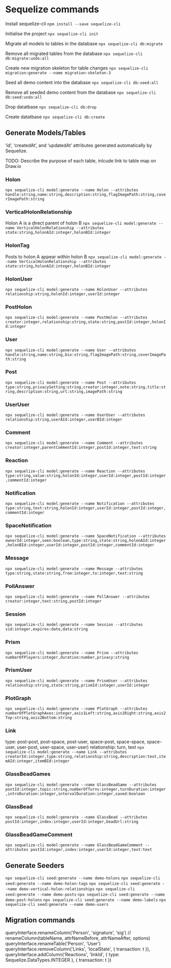 # Sequelize commands
Install sequelize-cli
`npm install --save sequelize-cli`

Initialise the project
`npx sequelize-cli init`

Migrate all models to tables in the database
`npx sequelize-cli db:migrate`

Remove all migrated tables from the database
`npx sequelize-cli db:migrate:undo:all`

Create new migration skeleton for table changes
`npx sequelize-cli migration:generate --name migration-skeleton-3`

Seed all demo content into the database
`npx sequelize-cli db:seed:all`

Remove all seeded demo content from the database
`npx sequelize-cli db:seed:undo:all`

Drop datatbase
`npx sequelize-cli db:drop`

Create datatbase
`npx sequelize-cli db:create`

## Generate Models/Tables
‘id’, ‘createdAt’, and ‘updatedAt’ attributes generated automatically by Sequelize.

TODO: Describe the purpose of each table, inlcude link to table map on Draw.io

### Holon
`npx sequelize-cli model:generate --name Holon --attributes handle:string,name:string,description:string,flagImagePath:string,coverImagePath:string`

### VerticalHolonRelationship
Holon A is a direct parent of holon B
`npx sequelize-cli model:generate --name VerticalHolonRelationship --attributes state:string,holonAId:integer,holonBId:integer`

### HolonTag
Posts to holon A appear within holon B
`npx sequelize-cli model:generate --name VerticalHolonRelationship --attributes state:string,holonAId:integer,holonBId:integer`

### HolonUser
`npx sequelize-cli model:generate --name HolonUser --attributes relationship:string,holonId:integer,userId:integer`

### PostHolon
`npx sequelize-cli model:generate --name PostHolon --attributes creator:integer,relationship:string,state:string,postId:integer,holonId:integer`

### User
`npx sequelize-cli model:generate --name User --attributes handle:string,name:string,bio:string,flagImagePath:string,coverImagePath:string`

### Post
`npx sequelize-cli model:generate --name Post --attributes type:string,privacySetting:string,creator:integer,note:string,title:string,description:string,url:string,imagePath:string`

### UserUser
`npx sequelize-cli model:generate --name UserUser --attributes relationship:string,userAId:integer,userBId:integer`

### Comment
`npx sequelize-cli model:generate --name Comment --attributes creator:integer,parentCommentId:integer,postId:integer,text:string`

### Reaction
`npx sequelize-cli model:generate --name Reaction --attributes type:string,value:string,holonId:integer,userId:integer,postId:integer,commentId:integer`

### Notification
`npx sequelize-cli model:generate --name Notification --attributes type:string,text:string,holonId:integer,userId:integer,postId:integer,commentId:integer`

### SpaceNotification
`npx sequelize-cli model:generate --name SpaceNotification --attributes ownerId:integer,seen:boolean,type:string,state:string,holonAId:integer,holonBId:integer,userId:integer,postId:integer,commentId:integer`

### Message
`npx sequelize-cli model:generate --name Message --attributes type:string,state:string,from:integer,to:integer,text:string`

### PollAnswer
`npx sequelize-cli model:generate --name PollAnswer --attributes creator:integer,text:string,postId:integer`

### Session
`npx sequelize-cli model:generate --name Session --attributes sid:integer,expires:date,data:string`

### Prism
`npx sequelize-cli model:generate --name Prism --attributes numberOfPlayers:integer,duration:number,privacy:string`

### PrismUser
`npx sequelize-cli model:generate --name PrismUser --attributes relationship:string,state:string,prismId:integer,userId:integer`

### PlotGraph
`npx sequelize-cli model:generate --name PlotGraph --attributes numberOfPlotGraphAxes:integer,axis1Left:string,axis1Right:string,axis2Top:string,axis2Bottom:string`

### Link
type: post-post, post-space, post-user, space-post, space-space, space-user, user-post, user-space, user-user)
relationship: turn, text
`npx sequelize-cli model:generate --name Link --attributes creatorId:integer,type:string,relationship:string,description:text,itemAId:integer,itemBId:integer`

### GlassBeadGames
`npx sequelize-cli model:generate --name GlassBeadGame --attributes postId:integer,topic:string,numberOfTurns:integer,turnDuration:integer,introDuration:integer,intervalDuration:integer,saved:boolean`

### GlassBead
`npx sequelize-cli model:generate --name GlassBead --attributes postId:integer,index:integer,userId:integer,beadUrl:string`

### GlassBeadGameComment
`npx sequelize-cli model:generate --name GlassBeadGameComment --attributes postId:integer,index:integer,userId:integer,text:text`

## Generate Seeders
`npx sequelize-cli seed:generate --name demo-holons`
`npx sequelize-cli seed:generate --name demo-holon-tags`
`npx sequelize-cli seed:generate --name demo-vertical-holon-relationships`
`npx sequelize-cli seed:generate --name demo-posts`
`npx sequelize-cli seed:generate --name demo-post-holons`
`npx sequelize-cli seed:generate --name demo-labels`
`npx sequelize-cli seed:generate --name demo-users`

## Migration commands
queryInterface.renameColumn('Person', 'signature', 'sig') // renameColumn(tableName, attrNameBefore, attrNameAfter, options)
queryInterface.renameTable('Person', 'User')
queryInterface.removeColumn('Links', 'localState', { transaction: t }),
queryInterface.addColumn('Reactions', 'linkId', {
    type: Sequelize.DataTypes.INTEGER
}, { transaction: t })